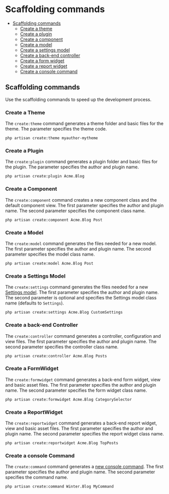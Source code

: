 # Scaffolding commands

- [Scaffolding commands](#scaffolding-commands)
    - [Create a theme](#scaffold-create-theme)
    - [Create a plugin](#scaffold-create-plugin)
    - [Create a component](#scaffold-create-component)
    - [Create a model](#scaffold-create-model)
    - [Create a settings model](#scaffold-create-settings-model)
    - [Create a back-end controller](#scaffold-create-controller)
    - [Create a form widget](#scaffold-create-formwidget)
    - [Create a report widget](#scaffold-create-reportwidget)
    - [Create a console command](#scaffold-create-command)

<a name="scaffolding-commands"></a>
## Scaffolding commands

Use the scaffolding commands to speed up the development process.

<a name="scaffold-create-theme"></a>
### Create a Theme

The `create:theme` command generates a theme folder and basic files for the theme. The parameter specifies the theme code.

    php artisan create:theme myauthor-mytheme

<a name="scaffold-create-plugin"></a>
### Create a Plugin

The `create:plugin` command generates a plugin folder and basic files for the plugin. The parameter specifies the author and plugin name.

    php artisan create:plugin Acme.Blog

<a name="scaffold-create-component"></a>
### Create a Component

The `create:component` command creates a new component class and the default component view. The first parameter specifies the author and plugin name. The second parameter specifies the component class name.

    php artisan create:component Acme.Blog Post

<a name="scaffold-create-model"></a>
### Create a Model

The `create:model` command generates the files needed for a new model. The first parameter specifies the author and plugin name. The second parameter specifies the model class name.

    php artisan create:model Acme.Blog Post
    
<a name="scaffold-create-settings-model"></a>
### Create a Settings Model

The `create:settings` command generates the files needed for a new [Settings model](../plugin/settings#database-settings). The first parameter specifies the author and plugin name. The second parameter is optional and specifies the Settings model class name (defaults to `Settings`).

    php artisan create:settings Acme.Blog CustomSettings

<a name="scaffold-create-controller"></a>
### Create a back-end Controller

The `create:controller` command generates a controller, configuration and view files. The first parameter specifies the author and plugin name. The second parameter specifies the controller class name.

    php artisan create:controller Acme.Blog Posts

<a name="scaffold-create-formwidget"></a>
### Create a FormWidget

The `create:formwidget` command generates a back-end form widget, view and basic asset files. The first parameter specifies the author and plugin name. The second parameter specifies the form widget class name.

    php artisan create:formwidget Acme.Blog CategorySelector

<a name="scaffold-create-reportwidget"></a>
### Create a ReportWidget

The `create:reportwidget` command generates a back-end report widget, view and basic asset files. The first parameter specifies the author and plugin name. The second parameter specifies the report widget class name.

    php artisan create:reportwidget Acme.Blog TopPosts

<a name="scaffold-create-command"></a>
### Create a console Command

The `create:command` command generates a [new console command](../console/development). The first parameter specifies the author and plugin name. The second parameter specifies the command name.

    php artisan create:command Winter.Blog MyCommand
